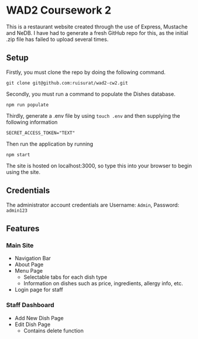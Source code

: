 # WAD2 Coursework 2
This is a restaurant website created through the use of Express, Mustache and NeDB.
I have had to generate a fresh GitHub repo for this, as the initial .zip file has failed to upload several times.

## Setup
Firstly, you must clone the repo by doing the following command.
```
git clone git@github.com:ruisurat/wad2-cw2.git
```
Secondly, you must run a command to populate the Dishes database.
```
npm run populate
```
Thirdly, generate a .env file by using `touch .env` and then supplying the following information
```
SECRET_ACCESS_TOKEN="TEXT"
```
Then run the application by running
```
npm start
```

The site is hosted on localhost:3000, so type this into your browser to begin using the site.

## Credentials
The administrator account credentials are Username: `Admin`, Password: `admin123`

## Features
### Main Site
- Navigation Bar
- About Page
- Menu Page
  - Selectable tabs for each dish type
  - Information on dishes such as price, ingredients, allergy info, etc. 
- Login page for staff

### Staff Dashboard
- Add New Dish Page
- Edit Dish Page
  - Contains delete function
